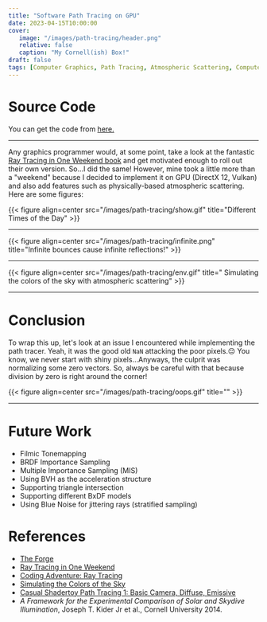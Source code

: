 ```yaml
---
title: "Software Path Tracing on GPU"
date: 2023-04-15T10:00:00
cover:
   image: "/images/path-tracing/header.png"
   relative: false
   caption: "My Cornell(ish) Box!"
draft: false
tags: [Computer Graphics, Path Tracing, Atmospheric Scattering, Compute]
---
```


# Source Code
You can get the code from [here.](https://github.com/AminAliari/path-tracing)

---

Any graphics programmer would, at some point, take a look at the fantastic [Ray Tracing in One Weekend book](https://raytracing.github.io/books/RayTracingInOneWeekend.html) and get motivated enough to roll out their own version. So...I did the same!
However, mine took a little more than a "weekend" because I decided to implement it on GPU (DirectX 12, Vulkan) and also add features such as physically-based atmospheric scattering. Here are some figures:


{{< figure align=center src="/images/path-tracing/show.gif" title="Different Times of the Day" >}}

---

{{< figure align=center src="/images/path-tracing/infinite.png" title="Infinite bounces cause infinite reflections!" >}}

---

{{< figure align=center src="/images/path-tracing/env.gif" title=" Simulating the colors of the sky with atmospheric scattering" >}}

---

# Conclusion
To wrap this up, let's look at an issue I encountered while implementing the path tracer. Yeah, it was the good old `NaN` attacking the poor pixels.😔
You know, we never start with shiny pixels...Anyways, the culprit was normalizing some zero vectors. So, always be careful with that because division by zero is right around the corner!

{{< figure align=center src="/images/path-tracing/oops.gif" title="" >}}

---

# Future Work
- Filmic Tonemapping
- BRDF Importance Sampling
- Multiple Importance Sampling (MIS)
- Using BVH as the acceleration structure
- Supporting triangle intersection
- Supporting different BxDF models
- Using Blue Noise for jittering rays (stratified sampling)


# References
- [The Forge](https://github.com/ConfettiFX/The-Forge)
- [Ray Tracing in One Weekend](https://raytracing.github.io/books/RayTracingInOneWeekend.html)
- [Coding Adventure: Ray Tracing](https://www.youtube.com/watch?v=Qz0KTGYJtUk&ab_channel=SebastianLague)
- [Simulating the Colors of the Sky](https://www.scratchapixel.com/lessons/procedural-generation-virtual-worlds/simulating-sky/simulating-colors-of-the-sky.html)
- [Casual Shadertoy Path Tracing 1: Basic Camera, Diffuse, Emissive](https://blog.demofox.org/2020/05/25/casual-shadertoy-path-tracing-1-basic-camera-diffuse-emissive)
- *A Framework for the Experimental Comparison of Solar and Skydive Illumination*, Joseph T. Kider Jr et al., Cornell University 2014.
